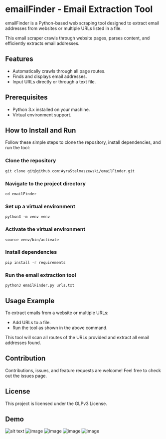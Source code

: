 # emailFinder - Email Extraction Tool
emailFinder is a Python-based web scraping tool designed to extract email addresses from websites or multiple URLs listed in a file. 

This email scraper crawls through website pages, parses content, and efficiently extracts email addresses.

## Features
- Automatically crawls through all page routes.
- Finds and displays email addresses.
- Input URLs directly or through a text file.

## Prerequisites
- Python 3.x installed on your machine.
- Virtual environment support.

  
## How to Install and Run

Follow these simple steps to clone the repository, install dependencies, and run the tool:

### Clone the repository
```
git clone git@github.com:AyraStelmaszewski/emailFinder.git

```

### Navigate to the project directory
```
cd emailFinder
```

### Set up a virtual environment

```
python3 -m venv venv
```

### Activate the virtual environment
```
source venv/bin/activate
```

### Install dependencies
```
pip install -r requirements
```
### Run the email extraction tool
```
python3 emailFinder.py urls.txt 
```


## Usage Example
To extract emails from a website or multiple URLs:

- Add URLs to a file.
- Run the tool as shown in the above command.


This tool will scan all routes of the URLs provided and extract all email addresses found.

## Contribution
Contributions, issues, and feature requests are welcome! Feel free to check out the issues page.

## License
This project is licensed under the GLPv3 License.

## Demo 
![alt text](https://github.com/past3ll3/emailFinder/blob/main/demo.gif)
![image](https://github.com/user-attachments/assets/73892d0c-7f4b-4d2f-8454-1f96151215a9)
![image](https://github.com/user-attachments/assets/6db660e4-8930-44a4-a1ee-42a37d8da15e)
![image](https://github.com/user-attachments/assets/cc790f66-12e9-4459-84e7-68530da62553)
![image](https://github.com/user-attachments/assets/fd9b3c3f-17fa-436d-8843-0a4099d0f81f)


